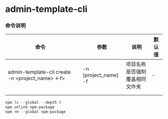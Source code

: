 # admin-template-cli

### 命令说明

| 命令                                             |      | 参数                       | 说明                                 | 默认值 |
| ------------------------------------------------ | ---- | -------------------------- | ------------------------------------ | ------ |
| admin-template-cli create -n <project_name> <-f> |      | -n [project_name] <br />-f | 项目名称<br />是否强制覆盖相同文件夹 | -      |
|                                                  |      |                            |                                      |        |
|                                                  |      |                            |                                      |        |

```powershell
npm ls --global --depth 0 
npm unlink npm-package
npm rm --global npm-package
```

